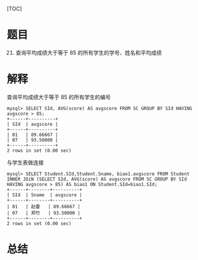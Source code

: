 [TOC]

# 题目
21. 查询平均成绩大于等于 85 的所有学生的学号、姓名和平均成绩



# 解释

查询平均成绩大于等于 85 的所有学生的编号

```mysql
mysql> SELECT SId, AVG(score) AS avgscore FROM SC GROUP BY SId HAVING avgscore > 85;  
+------+----------+
| SId  | avgscore |
+------+----------+
| 01   | 89.66667 |
| 07   | 93.50000 |
+------+----------+
2 rows in set (0.00 sec)
```

与学生表做连接

```mysql
mysql> SELECT Student.SId,Student.Sname, biao1.avgscore FROM Student INNER JOiN (SELECT SId, AVG(score) AS avgscore FROM SC GROUP BY SId HAVING avgscore > 85) AS biao1 ON Student.SId=biao1.SId;
+------+--------+----------+
| SId  | Sname  | avgscore |
+------+--------+----------+
| 01   | 赵雷   | 89.66667 |
| 07   | 郑竹   | 93.50000 |
+------+--------+----------+
2 rows in set (0.00 sec)
```



# 总结

